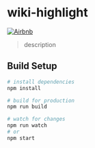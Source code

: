 # wiki-highlight
[![Airbnb](https://img.shields.io/badge/code%20style-airbnb-red.svg)](https://github.com/airbnb/javascript)

> description

## Build Setup
```bash
# install dependencies
npm install

# build for production
npm run build

# watch for changes
npm run watch
# or
npm start
```
